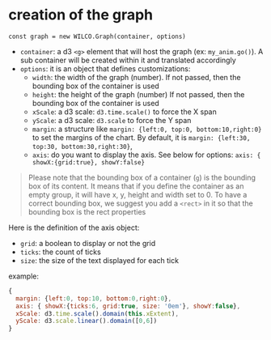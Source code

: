 # creation of the graph

`const graph = new WILCO.Graph(container, options)`

* `container`: a d3 `<g>` element that will host the graph \(ex: `my_anim.go()`\). A sub container will be created within it and translated accordingly
* `options`: it is an object that defines customizations:
  * `width`: the width of the graph \(number\). If not passed, then the bounding box of the container is used
  * `height`: the height of the graph \(number\) If not passed, then the bounding box of the container is used
  * `xScale`: a d3 scale: `d3.time.scale()` to force the X span
  * `yScale`: a d3 scale: `d3.scale` to force the Y span
  * `margin`: a structure like `margin: {left:0, top:0, bottom:10,right:0}` to set the margins of the chart. By default, it is `margin: {left:30, top:30, bottom:30,right:30}`,
  * `axis`: do you want to display the axis. See below for options: `axis: { showX:{grid:true}, showY:false}`

> Please note that the bounding box of a container \(`g`\) is the bounding box of its content. It means that if you define the container as an empty group, it will have x, y, height and width set to 0. To have a correct bounding box, we suggest you add a `<rect>` in it so that the bounding box is the rect properties

Here is the definition of the axis object:

* `grid`: a boolean to display or not the grid
* `ticks`: the count of ticks
* `size`: the size of the text displayed for each tick

example:

```javascript
{
  margin: {left:0, top:10, bottom:0,right:0},
  axis: { showX:{ticks:6, grid:true, size: '0em'}, showY:false},
  xScale: d3.time.scale().domain(this.xExtent),
  yScale: d3.scale.linear().domain([0,6])
}
```

#### 


